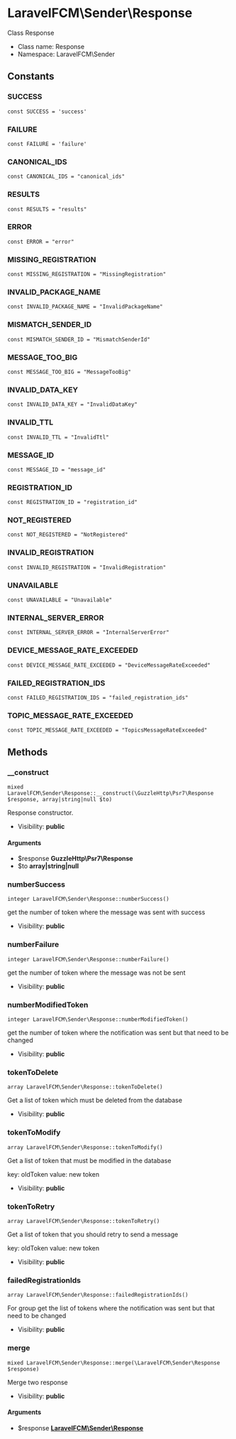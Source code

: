 LaravelFCM\Sender\Response
===============

Class Response




* Class name: Response
* Namespace: LaravelFCM\Sender



Constants
----------


### SUCCESS

    const SUCCESS = 'success'





### FAILURE

    const FAILURE = 'failure'





### CANONICAL_IDS

    const CANONICAL_IDS = "canonical_ids"





### RESULTS

    const RESULTS = "results"





### ERROR

    const ERROR = "error"





### MISSING_REGISTRATION

    const MISSING_REGISTRATION = "MissingRegistration"





### INVALID_PACKAGE_NAME

    const INVALID_PACKAGE_NAME = "InvalidPackageName"





### MISMATCH_SENDER_ID

    const MISMATCH_SENDER_ID = "MismatchSenderId"





### MESSAGE_TOO_BIG

    const MESSAGE_TOO_BIG = "MessageTooBig"





### INVALID_DATA_KEY

    const INVALID_DATA_KEY = "InvalidDataKey"





### INVALID_TTL

    const INVALID_TTL = "InvalidTtl"





### MESSAGE_ID

    const MESSAGE_ID = "message_id"





### REGISTRATION_ID

    const REGISTRATION_ID = "registration_id"





### NOT_REGISTERED

    const NOT_REGISTERED = "NotRegistered"





### INVALID_REGISTRATION

    const INVALID_REGISTRATION = "InvalidRegistration"





### UNAVAILABLE

    const UNAVAILABLE = "Unavailable"





### INTERNAL_SERVER_ERROR

    const INTERNAL_SERVER_ERROR = "InternalServerError"





### DEVICE_MESSAGE_RATE_EXCEEDED

    const DEVICE_MESSAGE_RATE_EXCEEDED = "DeviceMessageRateExceeded"





### FAILED_REGISTRATION_IDS

    const FAILED_REGISTRATION_IDS = "failed_registration_ids"





### TOPIC_MESSAGE_RATE_EXCEEDED

    const TOPIC_MESSAGE_RATE_EXCEEDED = "TopicsMessageRateExceeded"







Methods
-------


### __construct

    mixed LaravelFCM\Sender\Response::__construct(\GuzzleHttp\Psr7\Response $response, array|string|null $to)

Response constructor.



* Visibility: **public**


#### Arguments
* $response **GuzzleHttp\Psr7\Response**
* $to **array|string|null**



### numberSuccess

    integer LaravelFCM\Sender\Response::numberSuccess()

get the number of token where the message was sent with success



* Visibility: **public**




### numberFailure

    integer LaravelFCM\Sender\Response::numberFailure()

get the number of token where the  message was not be sent



* Visibility: **public**




### numberModifiedToken

    integer LaravelFCM\Sender\Response::numberModifiedToken()

get the number of token where the notification was sent but that need to be changed



* Visibility: **public**




### tokenToDelete

    array LaravelFCM\Sender\Response::tokenToDelete()

Get a list of token which must be deleted from the database



* Visibility: **public**




### tokenToModify

    array LaravelFCM\Sender\Response::tokenToModify()

Get a list of token that must be modified in the database

key: oldToken
value: new token

* Visibility: **public**




### tokenToRetry

    array LaravelFCM\Sender\Response::tokenToRetry()

Get a list of token that you should retry to send a message

key: oldToken
value: new token

* Visibility: **public**




### failedRegistrationIds

    array LaravelFCM\Sender\Response::failedRegistrationIds()

For group get the list of tokens where the notification was sent but that need to be changed



* Visibility: **public**




### merge

    mixed LaravelFCM\Sender\Response::merge(\LaravelFCM\Sender\Response $response)

Merge two response



* Visibility: **public**


#### Arguments
* $response **[LaravelFCM\Sender\Response](LaravelFCM-Sender-Response.md)**


